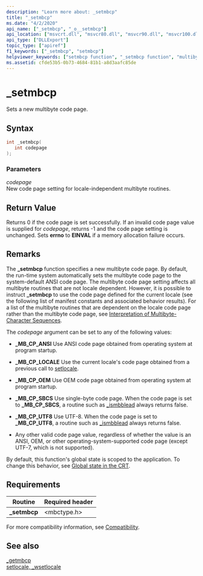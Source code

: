 ```yaml
---
description: "Learn more about: _setmbcp"
title: "_setmbcp"
ms.date: "4/2/2020"
api_name: ["_setmbcp", "_o__setmbcp"]
api_location: ["msvcrt.dll", "msvcr80.dll", "msvcr90.dll", "msvcr100.dll", "msvcr100_clr0400.dll", "msvcr110.dll", "msvcr110_clr0400.dll", "msvcr120.dll", "msvcr120_clr0400.dll", "ucrtbase.dll", "api-ms-win-crt-locale-l1-1-0.dll", "api-ms-win-crt-private-l1-1-0.dll"]
api_type: ["DLLExport"]
topic_type: ["apiref"]
f1_keywords: ["_setmbcp", "setmbcp"]
helpviewer_keywords: ["setmbcp function", "_setmbcp function", "multibyte code pages"]
ms.assetid: cfde53b5-0b73-4684-81b1-a8d3aafc85de
---
```

# _setmbcp

Sets a new multibyte code page.

## Syntax

```C
int _setmbcp(
   int codepage
);
```

### Parameters

*codepage*<br/>
New code page setting for locale-independent multibyte routines.

## Return Value

Returns 0 if the code page is set successfully. If an invalid code page value is supplied for *codepage*, returns -1 and the code page setting is unchanged. Sets **errno** to **EINVAL** if a memory allocation failure occurs.

## Remarks

The **_setmbcp** function specifies a new multibyte code page. By default, the run-time system automatically sets the multibyte code page to the system-default ANSI code page. The multibyte code page setting affects all multibyte routines that are not locale dependent. However, it is possible to instruct **_setmbcp** to use the code page defined for the current locale (see the following list of manifest constants and associated behavior results). For a list of the multibyte routines that are dependent on the locale code page rather than the multibyte code page, see [Interpretation of Multibyte-Character Sequences](../../c-runtime-library/interpretation-of-multibyte-character-sequences.md).

The *codepage* argument can be set to any of the following values:

- **_MB_CP_ANSI** Use ANSI code page obtained from operating system at program startup.

- **_MB_CP_LOCALE** Use the current locale's code page obtained from a previous call to [setlocale](setlocale-wsetlocale.md).

- **_MB_CP_OEM** Use OEM code page obtained from operating system at program startup.

- **_MB_CP_SBCS** Use single-byte code page. When the code page is set to **_MB_CP_SBCS**, a routine such as [_ismbblead](ismbblead-ismbblead-l.md) always returns false.

- **_MB_CP_UTF8** Use UTF-8.  When the code page is set to **_MB_CP_UTF8**, a routine such as [_ismbblead](ismbblead-ismbblead-l.md) always returns false.

- Any other valid code page value, regardless of whether the value is an ANSI, OEM, or other operating-system-supported code page (except UTF-7, which is not supported).

By default, this function's global state is scoped to the application. To change this behavior, see [Global state in the CRT](../global-state.md).

## Requirements

|Routine|Required header|
|-------------|---------------------|
|**_setmbcp**|\<mbctype.h>|

For more compatibility information, see [Compatibility](../../c-runtime-library/compatibility.md).

## See also

[_getmbcp](getmbcp.md)<br/>
[setlocale, _wsetlocale](setlocale-wsetlocale.md)<br/>
